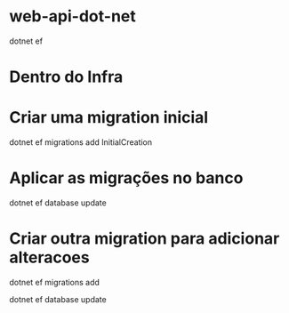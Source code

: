 # web-api-dot-net


dotnet ef

# Dentro do Infra

# Criar uma migration inicial

dotnet ef migrations add InitialCreation

# Aplicar as migrações no banco

dotnet ef database update

# Criar outra migration para adicionar alteracoes
dotnet ef migrations add <nome-migration>

dotnet ef database update
